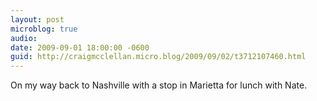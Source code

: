 ```yaml
---
layout: post
microblog: true
audio: 
date: 2009-09-01 18:00:00 -0600
guid: http://craigmcclellan.micro.blog/2009/09/02/t3712107460.html
---
```

On my way back to Nashville with a stop in Marietta for lunch with Nate.
